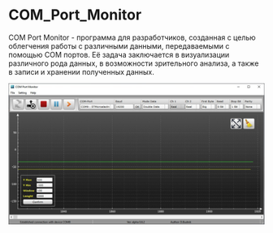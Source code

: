 # COM_Port_Monitor

COM Port Monitor - программа для разработчиков, созданная с целью облегчения работы с различными данными, передаваемыми с помощью COM портов.
Её задача заключается в визуализации различного рода данных, в возможности зрительного анализа, а также в записи и хранении полученных данных.


![alt tag](https://github.com/Daniil-Budnik/COM_Port_Monitor/blob/main/Image/1.jpg?raw=true "Главное меню")​
